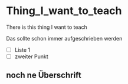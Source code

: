 # Thing_I_want_to_teach
There is this thing I want to teach

Das sollte schon immer aufgeschrieben werden
- [ ] Liste 1
- [ ] zweiter Punkt
## noch ne Überschrift